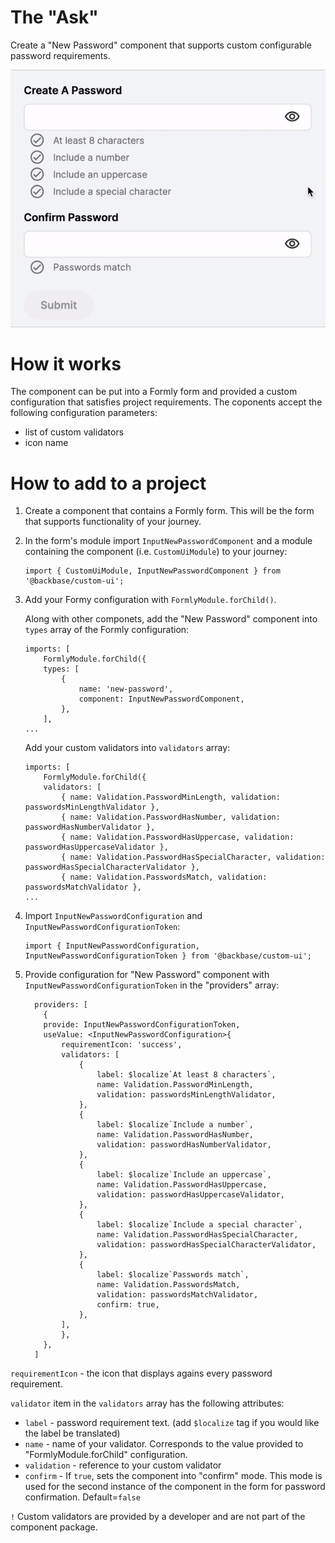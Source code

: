 # The "Ask"

Create a "New Password" component that supports custom configurable password requirements.

![](./readme/1.gif)

# How it works

The component can be put into a Formly form and provided a custom configuration that satisfies project requirements.
The coponents accept the following configuration parameters:

- list of custom validators
- icon name

# How to add to a project

1. Create a component that contains a Formly form. This will be the form that supports functionality of your journey.

2. In the form's module import `InputNewPasswordComponent` and a module containing the component (i.e. `CustomUiModule`) to your journey:

   ```
   import { CustomUiModule, InputNewPasswordComponent } from '@backbase/custom-ui';
   ```

3. Add your Formy configuration with `FormlyModule.forChild()`.

   Along with other componets, add the "New Password" component into `types` array of the Formly configuration:

   ```
   imports: [
       FormlyModule.forChild({
       types: [
           {
               name: 'new-password',
               component: InputNewPasswordComponent,
           },
       ],
   ...
   ```

   Add your custom validators into `validators` array:

   ```
   imports: [
       FormlyModule.forChild({
       validators: [
           { name: Validation.PasswordMinLength, validation: passwordsMinLengthValidator },
           { name: Validation.PasswordHasNumber, validation: passwordHasNumberValidator },
           { name: Validation.PasswordHasUppercase, validation: passwordHasUppercaseValidator },
           { name: Validation.PasswordHasSpecialCharacter, validation: passwordHasSpecialCharacterValidator },
           { name: Validation.PasswordsMatch, validation: passwordsMatchValidator },
   ...
   ```

4. Import `InputNewPasswordConfiguration` and `InputNewPasswordConfigurationToken`:
   ```
   import { InputNewPasswordConfiguration, InputNewPasswordConfigurationToken } from '@backbase/custom-ui';
   ```
5. Provide configuration for "New Password" component with `InputNewPasswordConfigurationToken` in the "providers" array:

   ```
     providers: [
       {
       provide: InputNewPasswordConfigurationToken,
       useValue: <InputNewPasswordConfiguration>{
           requirementIcon: 'success',
           validators: [
               {
                   label: $localize`At least 8 characters`,
                   name: Validation.PasswordMinLength,
                   validation: passwordsMinLengthValidator,
               },
               {
                   label: $localize`Include a number`,
                   name: Validation.PasswordHasNumber,
                   validation: passwordHasNumberValidator,
               },
               {
                   label: $localize`Include an uppercase`,
                   name: Validation.PasswordHasUppercase,
                   validation: passwordHasUppercaseValidator,
               },
               {
                   label: $localize`Include a special character`,
                   name: Validation.PasswordHasSpecialCharacter,
                   validation: passwordHasSpecialCharacterValidator,
               },
               {
                   label: $localize`Passwords match`,
                   name: Validation.PasswordsMatch,
                   validation: passwordsMatchValidator,
                   confirm: true,
               },
           ],
           },
       },
     ]
   ```

`requirementIcon` - the icon that displays agains every password requirement.

`validator` item in the `validators` array has the following attributes:

- `label` - password requirement text. (add `$localize` tag if you would like the label be translated)
- `name` - name of your validator. Corresponds to the value provided to "FormlyModule.forChild" configuration.
- `validation` - reference to your custom validator
- `confirm` - If `true`, sets the component into "confirm" mode. This mode is used for the second instance of the component in the form for password confirmation. Default=`false`

`!` Custom validators are provided by a developer and are not part of the component package.
